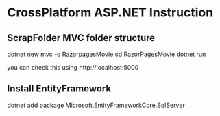 # CrossPlatform ASP.NET Instruction

## ScrapFolder MVC folder structure

dotnet new mvc -o RazorpagesMovie
cd RazorPagesMovie
dotnet run

you can check this using http://localhost:5000

## Install EntityFramework

dotnet add package Microsoft.EntityFrameworkCore.SqlServer



